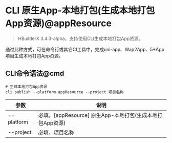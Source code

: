 # CLI 原生App-本地打包(生成本地打包App资源)@appResource

> HBuilderX 3.4.3-alpha，支持使用CLI生成本地打包App资源。

通过此种方式，可在命令行或其它CI工具中，完成uni-app、Wap2App、5+App项目生成本地打包App资源。

## CLI命令语法@cmd

```shell
# 生成本地打包App资源
cli publish --platform appResource --project 项目名称
```

| 参数       | 说明                                                      |
| ---------- | --------------------------------------------------------- |
| --platform | 必填，[appResource] 原生App-本地打包(生成本地打包App资源) |
| --project  | 必填，项目名称                                            |
